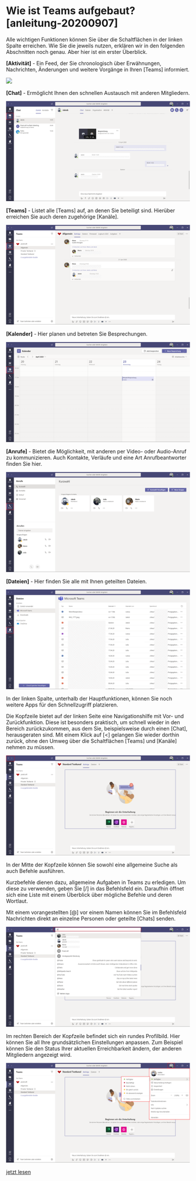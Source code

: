 # Wie ist Teams aufgebaut? [anleitung-20200907]

Alle wichtigen Funktionen können Sie über die Schaltflächen in der linken Spalte erreichen. Wie Sie die jeweils nutzen, erklären wir in den folgenden Abschnitten noch genau. Aber hier ist ein erster Überblick.

**[Aktivität]** - Ein Feed, der Sie chronologisch über Erwähnungen, Nachrichten, Änderungen und weitere Vorgänge in Ihren [Teams] informiert.

![](aktivität-feed-und-schaltflaeche.png)

**[Chat]** - Ermöglicht Ihnen den schnellen Austausch mit anderen Mitgliedern.

![](chat-bereich.png)

**[Teams]** - Listet alle [Teams] auf, an denen Sie beteiligt sind. Hierüber erreichen Sie auch deren zugehörige [Kanäle].

![](teams-kategorie-liste.png)

**[Kalender]** - Hier planen und betreten Sie Besprechungen.

![](kalender-besprechung.png)

**[Anrufe]** - Bietet die Möglichkeit, mit anderen per Video- oder Audio-Anruf zu kommunizieren. Auch Kontakte, Verläufe und eine Art Anrufbeantworter finden Sie hier.

![](anrufe-kategorie.png)

**[Dateien]** - Hier finden Sie alle mit Ihnen geteilten Dateien.

![](dateien-kategorie.png)

In der linken Spalte, unterhalb der Hauptfunktionen, können Sie noch weitere Apps für den Schnellzugriff platzieren.

Die Kopfzeile bietet auf der linken Seite eine Navigationshilfe mit Vor- und Zurückfunktion. Diese ist besonders praktisch, um schnell wieder in den Bereich zurückzukommen, aus dem Sie, beispielsweise durch einen [Chat], herausgeraten sind. Mit einem Klick auf [<] gelangen Sie wieder dorthin zurück, ohne den Umweg über die Schaltflächen [Teams] und [Kanäle] nehmen zu müssen.

![](kopfzeile-vor-und-zurueck-funktion.png)

In der Mitte der Kopfzeile können Sie sowohl eine allgemeine Suche als auch Befehle ausführen.

Kurzbefehle dienen dazu, allgemeine Aufgaben in Teams zu erledigen. Um diese zu verwenden, geben Sie [/] in das Befehlsfeld ein. Daraufhin öffnet sich eine Liste mit einem Überblick über mögliche Befehle und deren Wortlaut.

Mit einem vorangestellten [@] vor einem Namen können Sie im Befehlsfeld Nachrichten direkt an einzelne Personen oder geteilte [Chats] senden.

![](kopfzeile-suche-und-befehle-mit-kontextmenue.png)

Im rechten Bereich der Kopfzeile befindet sich ein rundes Profilbild. Hier können Sie all Ihre grundsätzlichen Einstellungen anpassen. Zum Beispiel können Sie den Status Ihrer aktuellen Erreichbarkeit ändern, der anderen Mitgliedern angezeigt wird.

![](kopfzeile-grundeinstellung-profilbild-statusanzeige.png)

[jetzt lesen](#anleitung-apps-20200907)
